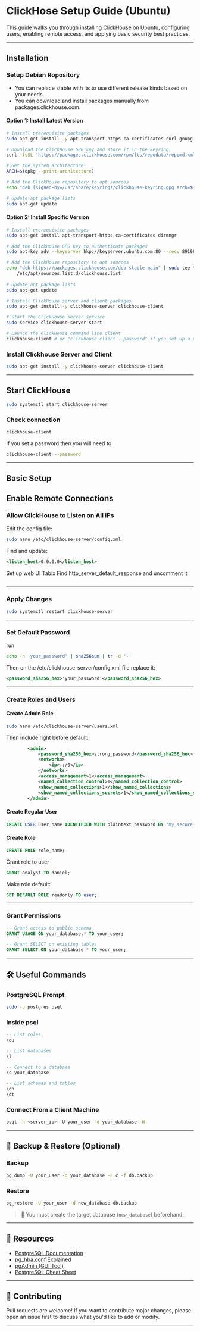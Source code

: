 # ClickHose Setup Guide (Ubuntu)

This guide walks you through installing ClickHouse on Ubuntu, configuring users, enabling remote access, and applying basic security best practices.

---

## Installation

### Setup Debian Ropository 

- You can replace stable with lts to use different release kinds based on your needs.
- You can download and install packages manually from packages.clickhouse.com.

#### Option 1: Install Latest Version

```bash
# Install prerequisite packages
sudo apt-get install -y apt-transport-https ca-certificates curl gnupg

# Download the ClickHouse GPG key and store it in the keyring
curl -fsSL 'https://packages.clickhouse.com/rpm/lts/repodata/repomd.xml.key' | sudo gpg --dearmor -o /usr/share/keyrings/clickhouse-keyring.gpg

# Get the system architecture
ARCH=$(dpkg --print-architecture)

# Add the ClickHouse repository to apt sources
echo "deb [signed-by=/usr/share/keyrings/clickhouse-keyring.gpg arch=${ARCH}] https://packages.clickhouse.com/deb stable main" | sudo tee /etc/apt/sources.list.d/clickhouse.list

# Update apt package lists
sudo apt-get update
```

#### Option 2: Install Specific Version

```bash
# Install prerequisite packages
sudo apt-get install apt-transport-https ca-certificates dirmngr

# Add the ClickHouse GPG key to authenticate packages
sudo apt-key adv --keyserver hkp://keyserver.ubuntu.com:80 --recv 8919F6BD2B48D754

# Add the ClickHouse repository to apt sources
echo "deb https://packages.clickhouse.com/deb stable main" | sudo tee \
    /etc/apt/sources.list.d/clickhouse.list
    
# Update apt package lists
sudo apt-get update

# Install ClickHouse server and client packages
sudo apt-get install -y clickhouse-server clickhouse-client

# Start the ClickHouse server service
sudo service clickhouse-server start

# Launch the ClickHouse command line client
clickhouse-client # or "clickhouse-client --password" if you set up a password.
```

### Install Clickhouse Server and Client

```bash
sudo apt-get install -y clickhouse-server clickhouse-client
```

---

## Start ClickHouse

```bash
sudo systemctl start clickhouse-server
```

### Check connection

```bash
clickhouse-client
```

If you set a password then you will need to 
```bash
clickhouse-client --password
```

---

## Basic Setup

## Enable Remote Connections

### Allow ClickHouse to Listen on All IPs

Edit the config file:

```bash
sudo nano /etc/clickhouse-server/config.xml
```

Find and update:

```xml
<listen_host>0.0.0.0</listen_host>
```

Set up web UI Tabix
Find http_server_default_response and uncomment it
```xml

```

---

### Apply Changes

```bash
sudo systemctl restart clickhouse-server
```

---

### Set Default Password
run
```bash
echo -n 'your_password' | sha256sum | tr -d '-'
```

Then on the /etc/clickhouse-server/config.xml file replace it:

```xml
<password_sha256_hex>'your_password'</password_sha256_hex>
```

---

### Create Roles and Users

#### Create Admin Role
```bash
sudo nano /etc/clickhouse-server/users.xml
```

Then include right before default:
```xml
        <admin>
            <password_sha256_hex>strong_password</password_sha256_hex>
            <networks>
                <ip>::/0</ip>
            </networks>
            <access_management>1</access_management>
            <named_collection_control>1</named_collection_control>
            <show_named_collections>1</show_named_collections>
            <show_named_collections_secrets>1</show_named_collections_secrets>
        </admin>
```

#### Create Regular User

```sql
CREATE USER user_name IDENTIFIED WITH plaintext_password BY 'my_secure_password';

```

#### Create Role
```sql
CREATE ROLE role_name;
```

Grant role to user
```sql
GRANT analyst TO daniel;
```

Make role default:
```sql
SET DEFAULT ROLE readonly TO user;
```
---

### Grant Permissions

```sql
-- Grant access to public schema
GRANT USAGE ON your_database.* TO your_user;

-- Grant SELECT on existing tables
GRANT SELECT ON your_database.* TO your_user;
```

---



## 🛠 Useful Commands

### PostgreSQL Prompt

```bash
sudo -u postgres psql
```

### Inside psql

```sql
-- List roles
\du

-- List databases
\l

-- Connect to a database
\c your_database

-- List schemas and tables
\dn
\dt
```

### Connect From a Client Machine

```bash
psql -h <server_ip> -U your_user -d your_database -W
```

---

## 💾 Backup & Restore (Optional)

### Backup

```bash
pg_dump -U your_user -d your_database -F c -f db.backup
```

### Restore

```bash
pg_restore -U your_user -d new_database db.backup
```

> 📝 You must create the target database (`new_database`) beforehand.

---

## 📖 Resources

- [PostgreSQL Documentation](https://www.postgresql.org/docs/)
- [pg_hba.conf Explained](https://www.postgresql.org/docs/current/auth-pg-hba-conf.html)
- [pgAdmin (GUI Tool)](https://www.pgadmin.org/)
- [PostgreSQL Cheat Sheet](https://github.com/enochtangg/quick-SQL-cheatsheet)

---

## 🤝 Contributing

Pull requests are welcome! If you want to contribute major changes, please open an issue first to discuss what you'd like to add or modify.

---
